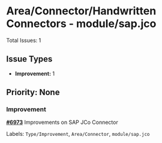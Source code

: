 # Area/Connector/Handwritten Connectors - module/sap.jco

Total Issues: 1

## Issue Types

- **Improvement:** 1

## Priority: None

### Improvement

**[#6973](https://github.com/ballerina-platform/ballerina-library/issues/6973)** Improvements on SAP JCo Connector

Labels: `Type/Improvement`, `Area/Connector`, `module/sap.jco`

